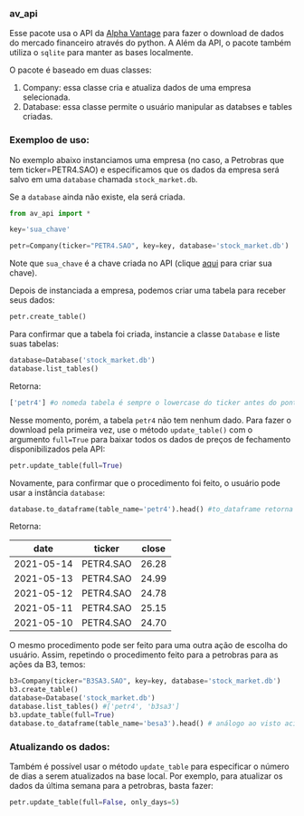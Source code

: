 ### av_api

Esse pacote usa o API da [Alpha Vantage](https://www.alphavantage.co/documentation/) para fazer o download de dados do mercado financeiro através do python. A Além da API, o pacote também utiliza o `sqlite` para manter as bases localmente.

O pacote é baseado em duas classes:

1. Company: essa classe cria e atualiza dados de uma empresa selecionada.
2. Database: essa classe permite o usuário manipular as databses e tables criadas.

### Exemploo de uso:

No exemplo abaixo instanciamos uma empresa (no caso, a Petrobras que tem ticker=PETR4.SAO) e especificamos que os dados da empresa será salvo em uma `database` chamada `stock_market.db`.

Se a `database` ainda não existe, ela será criada.
```python
from av_api import *

key='sua_chave'

petr=Company(ticker="PETR4.SAO", key=key, database='stock_market.db')
```
Note que `sua_chave` é a chave criada no API (clique [aqui](https://www.alphavantage.co/support/#api-key) para criar sua chave).

Depois de instanciada a empresa, podemos criar uma tabela para receber seus dados:

```python
petr.create_table()
```

Para confirmar que a tabela foi criada, instancie a classe `Database` e liste suas tabelas:

```python
database=Database('stock_market.db')
database.list_tables()
```
Retorna:

```python
['petr4'] #o nomeda tabela é sempre o lowercase do ticker antes do ponto
```

Nesse momento, porém, a tabela `petr4` não tem nenhum dado. Para fazer o download pela primeira vez, use o método `update_table()` com o argumento `full=True` para baixar todos os dados de preços de fechamento disponibilizados pela API:

```python
petr.update_table(full=True)
```

Novamente, para confirmar que o procedimento foi feito, o usuário pode usar a instância `database`:

```python
database.to_dataframe(table_name='petr4').head() #to_dataframe retorna um pandas DataFrame
```
Retorna:

| date         	| ticker    	| close 	|
|--------------	|-----------	|-------	|
| 2021-05-14   	| PETR4.SAO 	| 26.28 	|
| 2021-05-13   	| PETR4.SAO 	| 24.99 	|
| 2021-05-12   	| PETR4.SAO 	| 24.78 	|
| 2021-05-11   	| PETR4.SAO 	| 25.15 	|
| 2021-05-10   	| PETR4.SAO 	| 24.70 	|

O mesmo procedimento pode ser feito para uma outra ação de escolha do usuário. Assim, repetindo o procedimento feito para a petrobras para as ações da B3, temos:

```python
b3=Company(ticker="B3SA3.SAO", key=key, database='stock_market.db')
b3.create_table()
database=Database('stock_market.db')
database.list_tables() #['petr4', 'b3sa3']
b3.update_table(full=True)
database.to_dataframe(table_name='besa3').head() # análogo ao visto acima
```

### Atualizando os dados:

Também é possível usar o método `update_table` para especificar o número de dias a serem atualizados na base local. Por exemplo, para atualizar os dados da última semana para a petrobras, basta fazer:

```python
petr.update_table(full=False, only_days=5)
```



